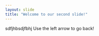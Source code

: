 ```yaml
---
layout: slide
title: "Welcome to our second slide!"
---
```

sdfjhbsdjfbhj
Use the left arrow to go back!
